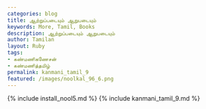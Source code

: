```yaml
---
categories: blog
title: ஆற்றுப்படையும் ஆறுபடையும்
keywords: More, Tamil, Books
description: ஆற்றுப்படையும் ஆறுபடையும்
author: Tamilan
layout: Ruby
tags:
- கண்மணிகணேசன்
- கண்மணித்தமிழ்
permalink: kanmani_tamil_9
featured: /images/noolkal_96_6.png
---
```

{% include install_nool5.md %}
{% include kanmani_tamil_9.md %}
